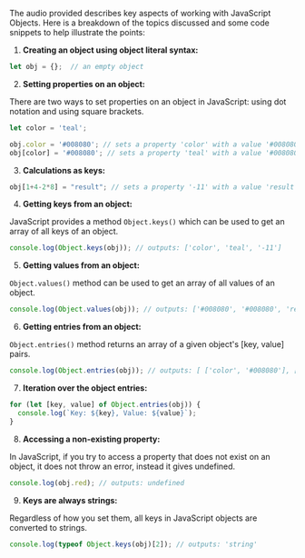The audio provided describes key aspects of working with JavaScript Objects. Here is a breakdown of the topics discussed and some code snippets to help illustrate the points:

1. **Creating an object using object literal syntax:**

```javascript
let obj = {};  // an empty object
```

2. **Setting properties on an object:**

There are two ways to set properties on an object in JavaScript: using dot notation and using square brackets.

```javascript
let color = 'teal';

obj.color = '#008080'; // sets a property 'color' with a value '#008080'
obj[color] = '#008080'; // sets a property 'teal' with a value '#008080'
```

3. **Calculations as keys:**

```javascript
obj[1+4-2*8] = "result"; // sets a property '-11' with a value 'result'
```

4. **Getting keys from an object:**

JavaScript provides a method `Object.keys()` which can be used to get an array of all keys of an object.

```javascript
console.log(Object.keys(obj)); // outputs: ['color', 'teal', '-11']
```

5. **Getting values from an object:**

`Object.values()` method can be used to get an array of all values of an object.

```javascript
console.log(Object.values(obj)); // outputs: ['#008080', '#008080', 'result']
```

6. **Getting entries from an object:**

`Object.entries()` method returns an array of a given object's [key, value] pairs.

```javascript
console.log(Object.entries(obj)); // outputs: [ ['color', '#008080'], ['teal', '#008080'], ['-11', 'result'] ]
```

7. **Iteration over the object entries:**

```javascript
for (let [key, value] of Object.entries(obj)) {
  console.log(`Key: ${key}, Value: ${value}`);
}
```

8. **Accessing a non-existing property:**

In JavaScript, if you try to access a property that does not exist on an object, it does not throw an error, instead it gives undefined.

```javascript
console.log(obj.red); // outputs: undefined
```

9. **Keys are always strings:**

Regardless of how you set them, all keys in JavaScript objects are converted to strings.

```javascript
console.log(typeof Object.keys(obj)[2]); // outputs: 'string'
```